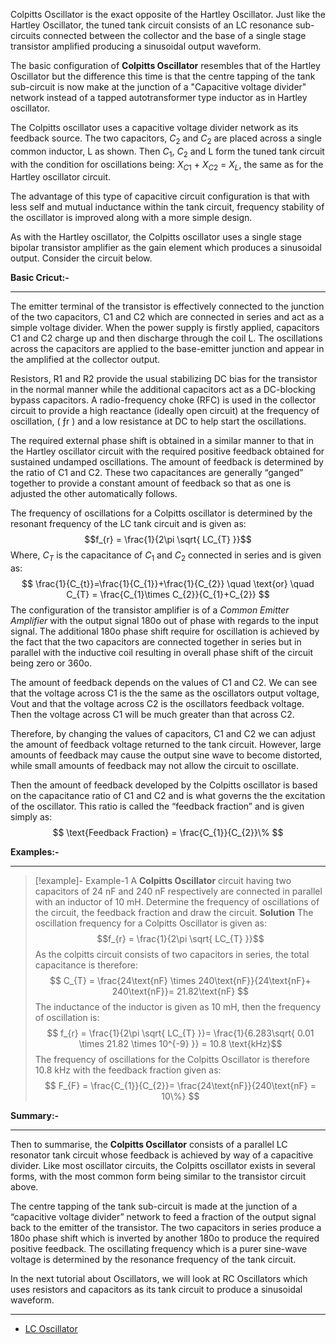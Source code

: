Colpitts Oscillator is the exact opposite of the Hartley Oscillator. Just like the Hartley Oscillator, the tuned tank circuit consists of an LC resonance sub-circuits connected between the collector and the base of a single stage transistor amplified producing a sinusoidal output waveform. 

The basic configuration of **Colpitts Oscillator** resembles that of the Hartley Oscillator but the difference this time is that the centre tapping of the tank sub-circuit is now make at the junction of a "Capacitive voltage divider" network instead of a tapped autotransformer type inductor as in Hartley oscillator.


The Colpitts oscillator uses a capacitive voltage divider network as its feedback source. The two capacitors, $C_{2}$ and $C_{2}$ are placed across a single common inductor, L as shown. Then $C_{1}$, $C_{2}$ and L form the tuned tank circuit with the condition for oscillations being: $X_{C1}$ + $X_{C2}$ = $X_{L}$, the same as for the Hartley oscillator circuit.

The advantage of this type of capacitive circuit configuration is that with less self and mutual inductance within the tank circuit, frequency stability of the oscillator is improved along with a more simple design.

As with the Hartley oscillator, the Colpitts oscillator uses a single stage bipolar transistor amplifier as the gain element which produces a sinusoidal output. Consider the circuit below.

 **Basic Cricut:-**

---
The emitter terminal of the transistor is effectively connected to the junction of the two capacitors, C1 and C2 which are connected in series and act as a simple voltage divider. When the power supply is firstly applied, capacitors C1 and C2 charge up and then discharge through the coil L. The oscillations across the capacitors are applied to the base-emitter junction and appear in the amplified at the collector output.

Resistors, R1 and R2 provide the usual stabilizing DC bias for the transistor in the normal manner while the additional capacitors act as a DC-blocking bypass capacitors. A radio-frequency choke (RFC) is used in the collector circuit to provide a high reactance (ideally open circuit) at the frequency of oscillation, ( ƒr ) and a low resistance at DC to help start the oscillations.

The required external phase shift is obtained in a similar manner to that in the Hartley oscillator circuit with the required positive feedback obtained for sustained undamped oscillations. The amount of feedback is determined by the ratio of C1 and C2. These two capacitances are generally “ganged” together to provide a constant amount of feedback so that as one is adjusted the other automatically follows.

The frequency of oscillations for a Colpitts oscillator is determined by the resonant frequency of the LC tank circuit and is given as: 
$$f_{r} = \frac{1}{2\pi \sqrt{ LC_{T} }}$$
Where, $C_{T}$ is the capacitance of $C_{1}$ and $C_{2}$ connected in series and is given as:
$$
\frac{1}{C_{t}}=\frac{1}{C_{1}}+\frac{1}{C_{2}} \quad \text{or} \quad C_{T} = \frac{C_{1}\times C_{2}}{C_{1}+C_{2}}
$$
The configuration of the transistor amplifier is of a _Common Emitter Amplifier_ with the output signal 180o out of phase with regards to the input signal. The additional 180o phase shift require for oscillation is achieved by the fact that the two capacitors are connected together in series but in parallel with the inductive coil resulting in overall phase shift of the circuit being zero or 360o.

The amount of feedback depends on the values of C1 and C2. We can see that the voltage across C1 is the the same as the oscillators output voltage, Vout and that the voltage across C2 is the oscillators feedback voltage. Then the voltage across C1 will be much greater than that across C2.

Therefore, by changing the values of capacitors, C1 and C2 we can adjust the amount of feedback voltage returned to the tank circuit. However, large amounts of feedback may cause the output sine wave to become distorted, while small amounts of feedback may not allow the circuit to oscillate.

Then the amount of feedback developed by the Colpitts oscillator is based on the capacitance ratio of C1 and C2 and is what governs the the excitation of the oscillator. This ratio is called the “feedback fraction” and is given simply as:
$$
\text{Feedback Fraction} = \frac{C_{1}}{C_{2}}\%
$$

**Examples:-**

---

>[!example]- Example-1 
>A **Colpitts Oscillator** circuit having two capacitors of 24 nF and 240 nF respectively are connected in parallel with an inductor of 10 mH. Determine the frequency of oscillations of the circuit, the feedback fraction and draw the circuit.
>**Solution**
>The oscillation frequency for a Colpitts Oscillator is given as:
> $$f_{r} = \frac{1}{2\pi \sqrt{ LC_{T} }}$$
>As the colpitts circuit consists of two capacitors in series, the total capacitance is therefore:
> $$
>C_{T} = \frac{24\text{nF} \times 240\text{nF}}{24\text{nF}+ 240\text{nF}}= 21.82\text{nF}
>$$
>The inductance of the inductor is given as 10 mH, then the frequency of oscillation is:
> $$ f_{r} = \frac{1}{2\pi \sqrt{ LC_{T} }}= \frac{1}{6.283\sqrt{ 0.01 \times 21.82 \times 10^{-9} }} = 10.8 \text{kHz}$$
>The frequency of oscillations for the Colpitts Oscillator is therefore 10.8 kHz with the feedback fraction given as:
> $$
>F_{F} = \frac{C_{1}}{C_{2}}= \frac{24\text{nF}}{240\text{nF} = 10\%}
>$$

**Summary:-** 

---
Then to summarise, the **Colpitts Oscillator** consists of a parallel LC resonator tank circuit whose feedback is achieved by way of a capacitive divider. Like most oscillator circuits, the Colpitts oscillator exists in several forms, with the most common form being similar to the transistor circuit above.

The centre tapping of the tank sub-circuit is made at the junction of a “capacitive voltage divider” network to feed a fraction of the output signal back to the emitter of the transistor. The two capacitors in series produce a 180o phase shift which is inverted by another 180o to produce the required positive feedback. The oscillating frequency which is a purer sine-wave voltage is determined by the resonance frequency of the tank circuit.

In the next tutorial about Oscillators, we will look at RC Oscillators which uses resistors and capacitors as its tank circuit to produce a sinusoidal waveform.

---
- [LC Oscillator](../../../Science/LC%20Oscillator.md)